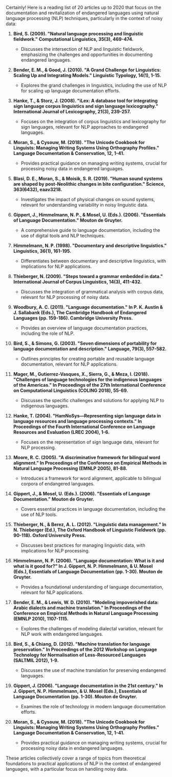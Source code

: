 Certainly! Here is a reading list of 20 articles up to 2020 that focus on the documentation and revitalization of endangered languages using natural language processing (NLP) techniques, particularly in the context of noisy data:

1. **Bird, S. (2009). "Natural language processing and linguistic fieldwork." Computational Linguistics, 35(3), 469-474.**
   - Discusses the intersection of NLP and linguistic fieldwork, emphasizing the challenges and opportunities in documenting endangered languages.

2. **Bender, E. M., & Good, J. (2010). "A Grand Challenge for Linguistics: Scaling Up and Integrating Models." Linguistic Typology, 14(1), 1-15.**
   - Explores the grand challenges in linguistics, including the use of NLP for scaling up language documentation efforts.

3. **Hanke, T., & Storz, J. (2008). "iLex: A database tool for integrating sign language corpus linguistics and sign language lexicography." International Journal of Lexicography, 21(3), 239-257.**
   - Focuses on the integration of corpus linguistics and lexicography for sign languages, relevant for NLP approaches to endangered languages.

4. **Moran, S., & Cysouw, M. (2018). "The Unicode Cookbook for Linguists: Managing Writing Systems Using Orthography Profiles." Language Documentation & Conservation, 12, 1-41.**
   - Provides practical guidance on managing writing systems, crucial for processing noisy data in endangered languages.

5. **Blasi, D. E., Moran, S., & Moisik, S. R. (2019). "Human sound systems are shaped by post-Neolithic changes in bite configuration." Science, 363(6432), eaav3218.**
   - Investigates the impact of physical changes on sound systems, relevant for understanding variability in noisy linguistic data.

6. **Gippert, J., Himmelmann, N. P., & Mosel, U. (Eds.). (2006). "Essentials of Language Documentation." Mouton de Gruyter.**
   - A comprehensive guide to language documentation, including the use of digital tools and NLP techniques.

7. **Himmelmann, N. P. (1998). "Documentary and descriptive linguistics." Linguistics, 36(1), 161-195.**
   - Differentiates between documentary and descriptive linguistics, with implications for NLP applications.

8. **Thieberger, N. (2009). "Steps toward a grammar embedded in data." International Journal of Corpus Linguistics, 14(3), 411-432.**
   - Discusses the integration of grammatical analysis with corpus data, relevant for NLP processing of noisy data.

9. **Woodbury, A. C. (2011). "Language documentation." In P. K. Austin & J. Sallabank (Eds.), The Cambridge Handbook of Endangered Languages (pp. 159-186). Cambridge University Press.**
   - Provides an overview of language documentation practices, including the role of NLP.

10. **Bird, S., & Simons, G. (2003). "Seven dimensions of portability for language documentation and description." Language, 79(3), 557-582.**
    - Outlines principles for creating portable and reusable language documentation, relevant for NLP applications.

11. **Mager, M., Gutierrez-Vasques, X., Sierra, G., & Meza, I. (2018). "Challenges of language technologies for the indigenous languages of the Americas." In Proceedings of the 27th International Conference on Computational Linguistics (COLING 2018), 55-69.**
    - Discusses the specific challenges and solutions for applying NLP to indigenous languages.

12. **Hanke, T. (2004). "HamNoSys—Representing sign language data in language resources and language processing contexts." In Proceedings of the Fourth International Conference on Language Resources and Evaluation (LREC 2004), 1-6.**
    - Focuses on the representation of sign language data, relevant for NLP processing.

13. **Moore, R. C. (2005). "A discriminative framework for bilingual word alignment." In Proceedings of the Conference on Empirical Methods in Natural Language Processing (EMNLP 2005), 81-88.**
    - Introduces a framework for word alignment, applicable to bilingual corpora of endangered languages.

14. **Gippert, J., & Mosel, U. (Eds.). (2006). "Essentials of Language Documentation." Mouton de Gruyter.**
    - Covers essential practices in language documentation, including the use of NLP tools.

15. **Thieberger, N., & Berez, A. L. (2012). "Linguistic data management." In N. Thieberger (Ed.), The Oxford Handbook of Linguistic Fieldwork (pp. 90-118). Oxford University Press.**
    - Discusses best practices for managing linguistic data, with implications for NLP processing.

16. **Himmelmann, N. P. (2006). "Language documentation: What is it and what is it good for?" In J. Gippert, N. P. Himmelmann, & U. Mosel (Eds.), Essentials of Language Documentation (pp. 1-30). Mouton de Gruyter.**
    - Provides a foundational understanding of language documentation, relevant for NLP applications.

17. **Bender, E. M., & Lewis, W. D. (2010). "Modeling impoverished data: Arabic dialects and machine translation." In Proceedings of the Conference on Empirical Methods in Natural Language Processing (EMNLP 2010), 1107-1115.**
    - Explores the challenges of modeling dialectal variation, relevant for NLP work with endangered languages.

18. **Bird, S., & Chiang, D. (2012). "Machine translation for language preservation." In Proceedings of the 2012 Workshop on Language Technology for Normalisation of Less-Resourced Languages (SALTMIL 2012), 1-9.**
    - Discusses the use of machine translation for preserving endangered languages.

19. **Gippert, J. (2006). "Language documentation in the 21st century." In J. Gippert, N. P. Himmelmann, & U. Mosel (Eds.), Essentials of Language Documentation (pp. 1-30). Mouton de Gruyter.**
    - Examines the role of technology in modern language documentation efforts.

20. **Moran, S., & Cysouw, M. (2018). "The Unicode Cookbook for Linguists: Managing Writing Systems Using Orthography Profiles." Language Documentation & Conservation, 12, 1-41.**
    - Provides practical guidance on managing writing systems, crucial for processing noisy data in endangered languages.

These articles collectively cover a range of topics from theoretical foundations to practical applications of NLP in the context of endangered languages, with a particular focus on handling noisy data.